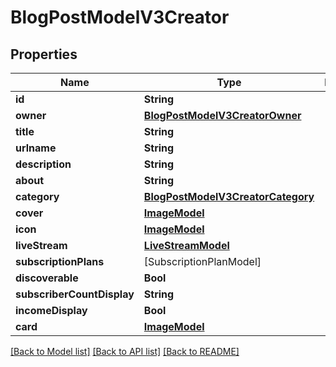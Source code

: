 # BlogPostModelV3Creator

## Properties
Name | Type | Description | Notes
------------ | ------------- | ------------- | -------------
**id** | **String** |  | 
**owner** | [**BlogPostModelV3CreatorOwner**](BlogPostModelV3CreatorOwner.md) |  | 
**title** | **String** |  | 
**urlname** | **String** |  | 
**description** | **String** |  | 
**about** | **String** |  | 
**category** | [**BlogPostModelV3CreatorCategory**](BlogPostModelV3CreatorCategory.md) |  | 
**cover** | [**ImageModel**](ImageModel.md) |  | 
**icon** | [**ImageModel**](ImageModel.md) |  | 
**liveStream** | [**LiveStreamModel**](LiveStreamModel.md) |  | [optional] 
**subscriptionPlans** | [SubscriptionPlanModel] |  | 
**discoverable** | **Bool** |  | 
**subscriberCountDisplay** | **String** |  | 
**incomeDisplay** | **Bool** |  | 
**card** | [**ImageModel**](ImageModel.md) |  | [optional] 

[[Back to Model list]](../README.md#documentation-for-models) [[Back to API list]](../README.md#documentation-for-api-endpoints) [[Back to README]](../README.md)



